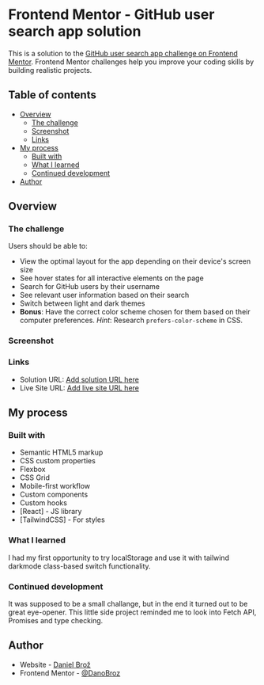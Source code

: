 # Frontend Mentor - GitHub user search app solution

This is a solution to the [GitHub user search app challenge on Frontend Mentor](https://www.frontendmentor.io/challenges/github-user-search-app-Q09YOgaH6). Frontend Mentor challenges help you improve your coding skills by building realistic projects.

## Table of contents

-   [Overview](#overview)
    -   [The challenge](#the-challenge)
    -   [Screenshot](#screenshot)
    -   [Links](#links)
-   [My process](#my-process)
    -   [Built with](#built-with)
    -   [What I learned](#what-i-learned)
    -   [Continued development](#continued-development)
-   [Author](#author)

## Overview

### The challenge

Users should be able to:

-   View the optimal layout for the app depending on their device's screen size
-   See hover states for all interactive elements on the page
-   Search for GitHub users by their username
-   See relevant user information based on their search
-   Switch between light and dark themes
-   **Bonus**: Have the correct color scheme chosen for them based on their computer preferences. _Hint_: Research `prefers-color-scheme` in CSS.

### Screenshot

### Links

-   Solution URL: [Add solution URL here](https://github.com/DanoBroz/github-user-search-app)
-   Live Site URL: [Add live site URL here](https://danobroz.github.io/github-user-search-app/)

## My process

### Built with

-   Semantic HTML5 markup
-   CSS custom properties
-   Flexbox
-   CSS Grid
-   Mobile-first workflow
-   Custom components
-   Custom hooks
-   [React] - JS library
-   [TailwindCSS] - For styles

### What I learned

I had my first opportunity to try localStorage and use it with tailwind darkmode class-based switch functionality.

### Continued development

It was supposed to be a small challange, but in the end it turned out to be great eye-opener. This little side project reminded me to look into Fetch API, Promises and type checking.

## Author

-   Website - [Daniel Brož](https://github.com/DanoBroz)
-   Frontend Mentor - [@DanoBroz](https://www.frontendmentor.io/profile/DanoBroz)
